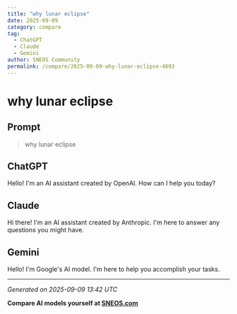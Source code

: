 ```yaml
---
title: "why lunar eclipse"
date: 2025-09-09
category: compare
tag:
  - ChatGPT
  - Claude
  - Gemini
author: SNEOS Community
permalink: /compare/2025-09-09-why-lunar-eclipse-4693
---
```


# why lunar eclipse

## Prompt
> why lunar eclipse

## ChatGPT

Hello! I'm an AI assistant created by OpenAI. How can I help you today?

## Claude

Hi there! I'm an AI assistant created by Anthropic. I'm here to answer any questions you might have.

## Gemini

Hello! I'm Google's AI model. I'm here to help you accomplish your tasks.

---

*Generated on 2025-09-09 13:42 UTC*

**Compare AI models yourself at [SNEOS.com](https://sneos.com)**
